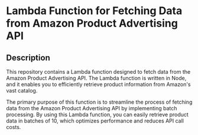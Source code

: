 # Lambda Function for Fetching Data from Amazon Product Advertising API

## Description

This repository contains a Lambda function designed to fetch data from the Amazon Product Advertising API. The Lambda function is written in Node, and it enables you to efficiently retrieve product information from Amazon's vast catalog.

The primary purpose of this function is to streamline the process of fetching data from the Amazon Product Advertising API by implementing batch processing. By using this Lambda function, you can easily retrieve product data in batches of 10, which optimizes performance and reduces API call costs.
